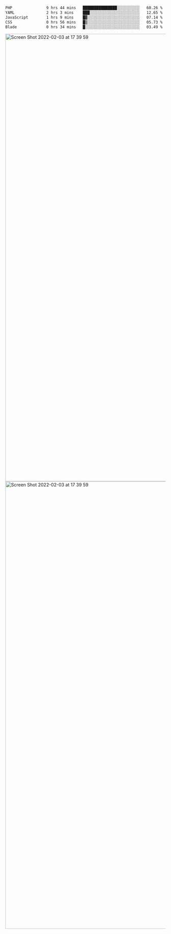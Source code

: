 <!--START_SECTION:waka-->

```txt
PHP               9 hrs 44 mins   ███████████████░░░░░░░░░░   60.26 %
YAML              2 hrs 3 mins    ███░░░░░░░░░░░░░░░░░░░░░░   12.65 %
JavaScript        1 hrs 9 mins    █▓░░░░░░░░░░░░░░░░░░░░░░░   07.14 %
CSS               0 hrs 56 mins   █▒░░░░░░░░░░░░░░░░░░░░░░░   05.73 %
Blade             0 hrs 34 mins   █░░░░░░░░░░░░░░░░░░░░░░░░   03.49 %
```

<!--END_SECTION:waka-->

<img width="1400" alt="Screen Shot 2022-02-03 at 17 39 59" src="https://user-images.githubusercontent.com/45716542/152387304-f2b60485-53a6-4f4b-a818-5cefb1b0c0ae.png">
<img width="1400" alt="Screen Shot 2022-02-03 at 17 39 59" src="https://user-images.githubusercontent.com/45716542/152387273-ea5cdf21-2a45-44da-8bef-00c1763b1d42.png">
